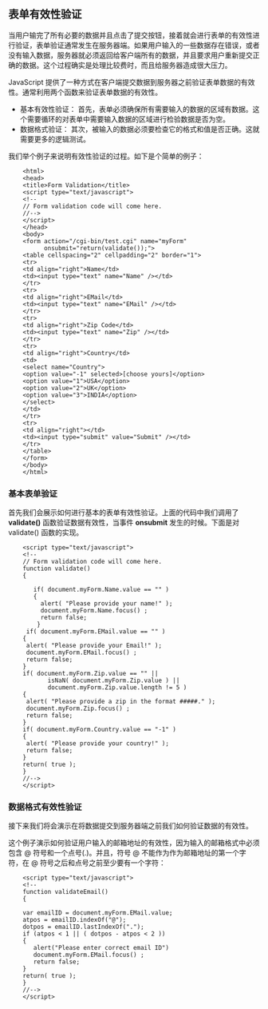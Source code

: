 ## 表单有效性验证

当用户输完了所有必要的数据并且点击了提交按钮，接着就会进行表单的有效性进行验证，表单验证通常发生在服务器端。如果用户输入的一些数据存在错误，或者没有输入数据，服务器就必须返回给客户端所有的数据，并且要求用户重新提交正确的数据。这个过程确实是处理比较费时，而且给服务器造成很大压力。

JavaScript 提供了一种方式在客户端提交数据到服务器之前验证表单数据的有效性。通常利用两个函数来验证表单数据的有效性。

- 基本有效性验证： 首先，表单必须确保所有需要输入的数据的区域有数据。这个需要循环的对表单中需要输入数据的区域进行检验数据是否为空。
- 数据格式验证： 其次，被输入的数据必须要检查它的格式和值是否正确。这就需要更多的逻辑测试。

我们举个例子来说明有效性验证的过程。如下是个简单的例子：

```
	<html>
	<head>
	<title>Form Validation</title>
	<script type="text/javascript">
	<!--
	// Form validation code will come here.
	//-->
	</script>
	</head>
	<body>
	<form action="/cgi-bin/test.cgi" name="myForm"  
          onsubmit="return(validate());">
	<table cellspacing="2" cellpadding="2" border="1">
	<tr>
	<td align="right">Name</td>
	<td><input type="text" name="Name" /></td>
	</tr>
	<tr>
	<td align="right">EMail</td>
	<td><input type="text" name="EMail" /></td>
	</tr>
	<tr>
	<td align="right">Zip Code</td>
	<td><input type="text" name="Zip" /></td>
	</tr>
	<tr>
	<td align="right">Country</td>
	<td>
	<select name="Country">
	<option value="-1" selected>[choose yours]</option>
	<option value="1">USA</option>
	<option value="2">UK</option>
	<option value="3">INDIA</option>
	</select>
	</td>
	</tr>
	<tr>
	<td align="right"></td>
	<td><input type="submit" value="Submit" /></td>
	</tr>
	</table>
	</form>
	</body>
	</html>
```

### 基本表单验证

首先我们会展示如何进行基本的表单有效性验证。上面的代码中我们调用了 **validate()** 函数验证数据有效性，当事件 **onsubmit** 发生的时候。下面是对 validate() 函数的实现。

```
	<script type="text/javascript">
	<!--
	// Form validation code will come here.
	function validate()
	{
 
	   if( document.myForm.Name.value == "" )	
	   {
    	 alert( "Please provide your name!" );
		 document.myForm.Name.focus() ;
     	 return false;
		}
	 if( document.myForm.EMail.value == "" )
	{
     alert( "Please provide your Email!" );
     document.myForm.EMail.focus() ;
     return false;
	}
	if( document.myForm.Zip.value == "" ||
           isNaN( document.myForm.Zip.value ) ||
           document.myForm.Zip.value.length != 5 )
	{
     alert( "Please provide a zip in the format #####." );
     document.myForm.Zip.focus() ;
     return false;
	}
	if( document.myForm.Country.value == "-1" )
	{
     alert( "Please provide your country!" );
     return false;
	}
	return( true );
	}
	//-->
	</script>
```

### 数据格式有效性验证

接下来我们将会演示在将数据提交到服务器端之前我们如何验证数据的有效性。

这个例子演示如何验证用户输入的邮箱地址的有效性，因为输入的邮箱格式中必须包含 @ 符号和一个点号(.)。并且，符号 @ 不能作为作为邮箱地址的第一个字符，在 @ 符号之后和点号之前至少要有一个字符：

```
	<script type="text/javascript">
	<!--
	function validateEmail()
	{
 
	var emailID = document.myForm.EMail.value;
	atpos = emailID.indexOf("@");
	dotpos = emailID.lastIndexOf(".");
	if (atpos < 1 || ( dotpos - atpos < 2 )) 
	{
       alert("Please enter correct email ID")
       document.myForm.EMail.focus() ;
       return false;
	}
	return( true );
	}
	//-->
	</script>
```

